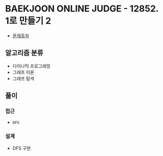 # BAEKJOON ONLINE JUDGE - 12852. 1로 만들기 2

- [문제출처](https://www.acmicpc.net/problem/12852 '12852. 1로 만들기 2')

## 알고리즘 분류

- 다이나믹 프로그래밍
- 그래프 이론
- 그래프 탐색

## 풀이

### 접근

- `DFS`

### 설계

- DFS 구현
